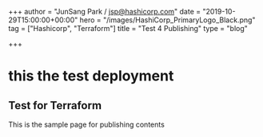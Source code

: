 +++
author = "JunSang Park / jsp@hashicorp.com"
date = "2019-10-29T15:00:00+00:00"
hero = "/images/HashiCorp_PrimaryLogo_Black.png"
tag = ["Hashicorp", "Terraform"]
title = "Test 4 Publishing"
type = "blog"

+++
# this the test deployment

## Test for Terraform

This is the sample page for publishing contents
